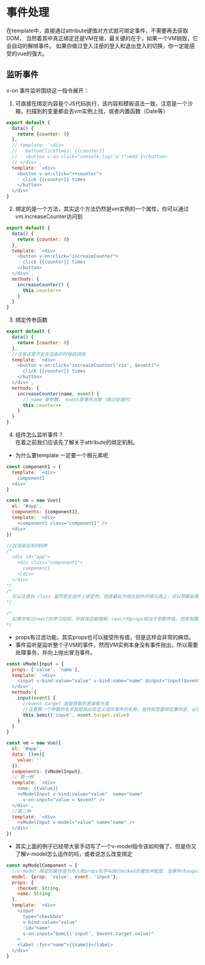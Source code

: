 # 事件处理
在template中，直接通过attribute键值对方式就可绑定事件，不需要再去获取DOM，
当然着其中真正绑定还是VM在做，最关键的在于，如果一个VM销毁，它会自动的解绑事件。
如果你做过登入注册的登入和退出登入的切换，你一定能感受的vue的强大。

## 监听事件
v-on 事件监听围绕这一指令展开：
1. 可直接在绑定内容是个JS代码执行，该内容和模板语法一致，注意是一个沙箱，扫描到的变量都会去vm实例上找，或者内置函数（Date等）
```javascript
export default {
  data() {
    return {counter: 0}
  },
  // template: `<div>
  //   buttonClickTimes: {{counter}}
  //   <button v-on:click="console.log('a')">Add 1</button>
  // </div>`,
  template: `<div>
    <button v-on:click="++counter">
      click {{counter}} times
    </button>
  </div>`
}
```

2. 绑定的是一个方法，其实这个方法仍然是vm实例的一个属性，你可以通过
vm.increaseCounter访问到
```javascript
export default {
  data() {
    return {counter: 0}
  },
  template: `<div>
    <button v-on:click="increaseCounter">
      click {{counter}} times
    </button>
  </div>`,
  methods: {
    increaseCounter() {
      this.counter++
    }
  }
}
```
3. 绑定传参函数
```javascript
export default {
  data() {
    return {counter: 0}
  },
  //注意这里不会在渲染的时候就调用
  template: `<div>
    <button v-on:click="increaseCounter('zix', $event)">
      click {{counter}} times
    </button>
  </div>`,
  methods: {
    increaseCounter(name, event) {
      // name 是参数， event是事件对象（做过处理的）
      this.counter++
    }
  }
}
```

4. 组件怎么监听事件？   
在着之前我们应该先了解关于attribute的绑定机制。
- 为什么要template 一定要一个根元素呢
```javascript
const component1 = {
  template: `<div>
    component1
  <div>`
}

const vm = new Vue({
  el: '#app',
  components: {component1},
  template: `<div>
    <component1 class="component1" />
  <div>`
})

//当渲染出来的DOM
/*
  <div id="app">
    <div class="component1">
      component1
    </div>
  </div>
*/
/*
  可以注意到 class 虽然是在组件上绑定的，但是最后作用在组件的根元素上，可以想象如果没有组件根元素，那么attribute很多值是无效的（或者说DOM节点值）。
*/

/* 
  如果你有过react的学习经验，你就肯定能理解，react的props相当于参数传值，但是有趣的是react可以使用空标签或者Fragment，它相当于一个虚拟的DOM，只存在于内存（DOM树上绑定VM实例），但是不展示而已，但是作用在组件标签上的属性不会传递给组件根元素，永远只是参数的传递
*/
```
- props有过滤功能，其实props也可以接受所有值，但是这样会非常的麻烦。
- 事件监听是监听整个子VM的事件，然而VM实例本身没有事件抛出，所以需要处理事务，并向上抛出冒泡事件。
```javascript
const vModelInput = {
  props: ['value', 'name'],
  template: `<div>
    <input v-bind:value="value" v-bind:name="name" @input="input($event)" />
  </div>`,
  methods:{
    input(event) {
      //event.target 就是获取的表单框元素
      //注意第一个参数的名字就是抛出自定义组件事件的名称，组件标签要绑定事件是，必须v-on:proname监听
      this.$emit('input', event.target.value)
    }
  }
}

const vm = new Vue({
  el: '#app',
  data: ()=>({
    value: ''
  }),
  components: {vModelInput},
  // 第一种
  template: `<div>
    name: {{value}}
    <vModelInput v-bind:value="value"  name="name"
      v-on:input="value = $event" />
  </div>`,
  //第二种
  template: `<div>
    <vModelInput v-model="value" name="name" />
  </div>`
})
```
- 其实上面的例子已经带大家手动写了一个v-model指令该如何做了，但是你又了解v-model怎么运作的吗，或者说怎么改变绑定
```javascript
const myModelComponent = {
  //v-model 绑定的属性值为传入给props名字叫做checked的属性并赋值，当事件change发生时，通知父组件改变v-model绑定的属性，实现数据双向绑定
  model: {prop: 'value', event: 'input'},
  props: {
    checked: String,
    name: String
  },
  template: `<div>
    <input
      type="checkbox"
      v-bind:value="value"
      :id="name" 
      v-on:input="$emit('input', $event.target.value)"
    >
    <label :for="name">{{name}}</label>
  </div>`
}
```